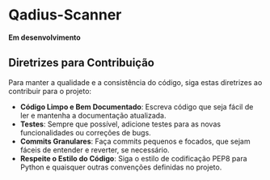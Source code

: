# Qadius-Scanner

**Em desenvolvimento** 

## Diretrizes para Contribuição

Para manter a qualidade e a consistência do código, siga estas diretrizes ao contribuir para o projeto:

- **Código Limpo e Bem Documentado**: Escreva código que seja fácil de ler e mantenha a documentação atualizada.
- **Testes**: Sempre que possível, adicione testes para as novas funcionalidades ou correções de bugs.
- **Commits Granulares**: Faça commits pequenos e focados, que sejam fáceis de entender e reverter, se necessário.
- **Respeite o Estilo do Código**: Siga o estilo de codificação PEP8 para Python e quaisquer outras convenções definidas no projeto.